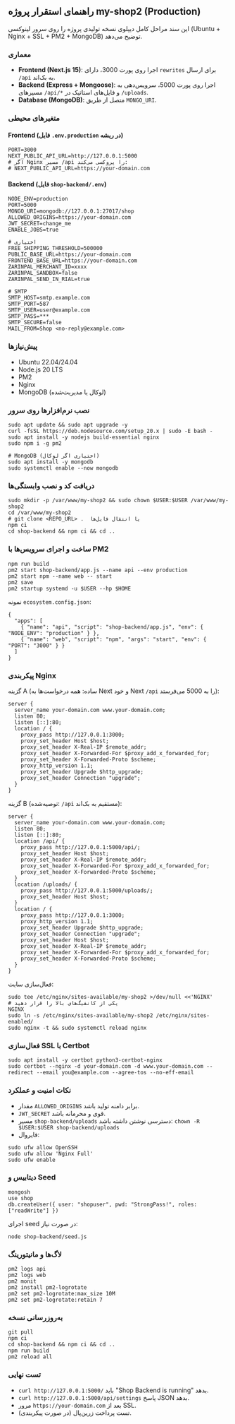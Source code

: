 ## راهنمای استقرار پروژه my-shop2 (Production)

این سند مراحل کامل دیپلوی نسخه تولیدی پروژه را روی سرور لینوکسی (Ubuntu + Nginx + SSL + PM2 + MongoDB) توضیح می‌دهد.

### معماری
- **Frontend (Next.js 15)**: اجرا روی پورت 3000، دارای `rewrites` برای ارسال `/api` به بک‌اند.
- **Backend (Express + Mongoose)**: اجرا روی پورت 5000، سرویس‌دهی به مسیرهای `/api/*` و فایل‌های استاتیک در `/uploads`.
- **Database (MongoDB)**: متصل از طریق `MONGO_URI`.

### متغیرهای محیطی
#### Frontend (فایل `.env.production` در ریشه)
```
PORT=3000
NEXT_PUBLIC_API_URL=http://127.0.0.1:5000
# اگر Nginx مسیر /api را پروکسی می‌کند:
# NEXT_PUBLIC_API_URL=https://your-domain.com
```

#### Backend (فایل `shop-backend/.env`)
```
NODE_ENV=production
PORT=5000
MONGO_URI=mongodb://127.0.0.1:27017/shop
ALLOWED_ORIGINS=https://your-domain.com
JWT_SECRET=change_me
ENABLE_JOBS=true

# اختیاری
FREE_SHIPPING_THRESHOLD=500000
PUBLIC_BASE_URL=https://your-domain.com
FRONTEND_BASE_URL=https://your-domain.com
ZARINPAL_MERCHANT_ID=xxxx
ZARINPAL_SANDBOX=false
ZARINPAL_SEND_IN_RIAL=true

# SMTP
SMTP_HOST=smtp.example.com
SMTP_PORT=587
SMTP_USER=user@example.com
SMTP_PASS=***
SMTP_SECURE=false
MAIL_FROM=Shop <no-reply@example.com>
```

### پیش‌نیازها
- Ubuntu 22.04/24.04
- Node.js 20 LTS
- PM2
- Nginx
- MongoDB (لوکال یا مدیریت‌شده)

### نصب نرم‌افزارها روی سرور
```
sudo apt update && sudo apt upgrade -y
curl -fsSL https://deb.nodesource.com/setup_20.x | sudo -E bash -
sudo apt install -y nodejs build-essential nginx
sudo npm i -g pm2

# MongoDB (اختیاری اگر لوکال)
sudo apt install -y mongodb
sudo systemctl enable --now mongodb
```

### دریافت کد و نصب وابستگی‌ها
```
sudo mkdir -p /var/www/my-shop2 && sudo chown $USER:$USER /var/www/my-shop2
cd /var/www/my-shop2
# git clone <REPO_URL> .  یا انتقال فایل‌ها
npm ci
cd shop-backend && npm ci && cd ..
```

### ساخت و اجرای سرویس‌ها با PM2
```
npm run build
pm2 start shop-backend/app.js --name api --env production
pm2 start npm --name web -- start
pm2 save
pm2 startup systemd -u $USER --hp $HOME
```

نمونه `ecosystem.config.json`:
```
{
  "apps": [
    { "name": "api", "script": "shop-backend/app.js", "env": { "NODE_ENV": "production" } },
    { "name": "web", "script": "npm", "args": "start", "env": { "PORT": "3000" } }
  ]
}
```

### پیکربندی Nginx
گزینه A (ساده: همه درخواست‌ها به Next و خود Next `/api` را به 5000 می‌فرستد):
```
server {
  server_name your-domain.com www.your-domain.com;
  listen 80;
  listen [::]:80;
  location / {
    proxy_pass http://127.0.0.1:3000;
    proxy_set_header Host $host;
    proxy_set_header X-Real-IP $remote_addr;
    proxy_set_header X-Forwarded-For $proxy_add_x_forwarded_for;
    proxy_set_header X-Forwarded-Proto $scheme;
    proxy_http_version 1.1;
    proxy_set_header Upgrade $http_upgrade;
    proxy_set_header Connection "upgrade";
  }
}
```

گزینه B (توصیه‌شده: `/api` مستقیم به بک‌اند):
```
server {
  server_name your-domain.com www.your-domain.com;
  listen 80;
  listen [::]:80;
  location /api/ {
    proxy_pass http://127.0.0.1:5000/api/;
    proxy_set_header Host $host;
    proxy_set_header X-Real-IP $remote_addr;
    proxy_set_header X-Forwarded-For $proxy_add_x_forwarded_for;
    proxy_set_header X-Forwarded-Proto $scheme;
  }
  location /uploads/ {
    proxy_pass http://127.0.0.1:5000/uploads/;
    proxy_set_header Host $host;
  }
  location / {
    proxy_pass http://127.0.0.1:3000;
    proxy_http_version 1.1;
    proxy_set_header Upgrade $http_upgrade;
    proxy_set_header Connection "upgrade";
    proxy_set_header Host $host;
    proxy_set_header X-Real-IP $remote_addr;
    proxy_set_header X-Forwarded-For $proxy_add_x_forwarded_for;
    proxy_set_header X-Forwarded-Proto $scheme;
  }
}
```

فعال‌سازی سایت:
```
sudo tee /etc/nginx/sites-available/my-shop2 >/dev/null <<'NGINX'
# یکی از کانفیگ‌های بالا را قرار دهید
NGINX
sudo ln -s /etc/nginx/sites-available/my-shop2 /etc/nginx/sites-enabled/
sudo nginx -t && sudo systemctl reload nginx
```

### فعال‌سازی SSL با Certbot
```
sudo apt install -y certbot python3-certbot-nginx
sudo certbot --nginx -d your-domain.com -d www.your-domain.com --redirect --email you@example.com --agree-tos --no-eff-email
```

### نکات امنیت و عملکرد
- مقدار `ALLOWED_ORIGINS` برابر دامنه تولید باشد.
- `JWT_SECRET` قوی و محرمانه باشد.
- مسیر `shop-backend/uploads` دسترسی نوشتن داشته باشد: `chown -R $USER:$USER shop-backend/uploads`
- فایروال:
```
sudo ufw allow OpenSSH
sudo ufw allow 'Nginx Full'
sudo ufw enable
```

### دیتابیس و Seed
```
mongosh
use shop
db.createUser({ user: "shopuser", pwd: "StrongPass!", roles: ["readWrite"] })
```
اجرای seed در صورت نیاز:
```
node shop-backend/seed.js
```

### لاگ‌ها و مانیتورینگ
```
pm2 logs api
pm2 logs web
pm2 monit
pm2 install pm2-logrotate
pm2 set pm2-logrotate:max_size 10M
pm2 set pm2-logrotate:retain 7
```

### به‌روزرسانی نسخه
```
git pull
npm ci
cd shop-backend && npm ci && cd ..
npm run build
pm2 reload all
```

### تست نهایی
- `curl http://127.0.0.1:5000/` باید "Shop Backend is running" بدهد.
- `curl http://127.0.0.1:5000/api/settings` پاسخ JSON بدهد.
- مرور `https://your-domain.com` بعد از SSL.
- تست پرداخت زرین‌پال (در صورت پیکربندی).




